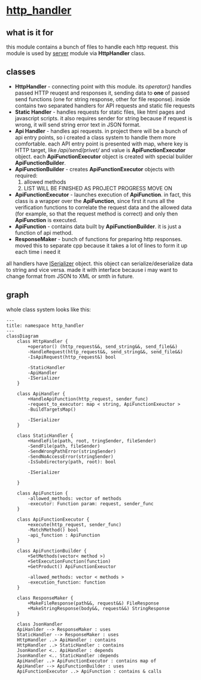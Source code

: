 # [http_handler](https://github.com/LeeDoor/hex_chess_backend/tree/main/src/http_handler)
## what is it for
this module contains a bunch of files to handle each http request. this module is used by [server](https://github.com/LeeDoor/hex_chess_backend/blob/main/docs/server.md) module via **HttpHandler** class.
## classes
* **HttpHandler** - connecting point with this module. its *operator()* handles passed HTTP reuqest and responses it, sending data to **one** of passed send functions (one for string response, other for file response). inside contains two separated handlers for API requests and static file requests
* **Static Handler** - handles requests for static files, like html pages and javascript scripts. it also requires sender for string because if request is wrong, it will send string error text in JSON format.
* **Api Handler** - handles api requests. in project there will be a bunch of api entry points, so i created a class system to handle them more comfortable. each API entry point is presented with map, where key is HTTP target, like */api/send/privet/* and value is **ApiFunctionExecutor** object. each **ApiFunctionExecutor** object is created with special builder **ApiFunctionBuilder**.
* **ApiFunctionBuilder** - creates **ApiFunctionExecutor** objects with required:
    1. allowed methods
    2. LIST WILL BE FINISHED AS PROJECT PROGRESS MOVE ON
* **ApiFunctionExecutor** - launches execution of **ApiFunction**. in fact, this class is a wrapper over the **ApiFunction**, since first it runs all the verification functions to correlate the request data and the allowed data (for example, so that the request method is correct) and only then **ApiFunction** is executed.
* **ApiFunction** - contains data built by **ApiFunctionBuilder**. it is just a function of api method.
* **ResponseMaker** - bunch of functions for preparing http responses. moved this to separate cpp because it takes a lot of lines to form it up each time i need it

all handlers have [ISerializer](https://github.com/LeeDoor/hex_chess_backend/blob/main/docs/serializer.md) object. this object can serialize/deserialize data to string and vice versa. made it with interface because i may want to change format from JSON to XML or smth in future.
## graph
whole class system looks like this: 
```mermaid
---
title: namespace http_handler
---
classDiagram
    class HttpHandler {
        +operator() (http_request&&, send_string&&, send_file&&)
        -HandleRequest(http_request&&, send_string&&, send_file&&)
        -IsApiRequest(http_request&) bool

        -StaticHandler
        -ApiHandler
        -ISerializer
    }

    class ApiHandler {
        +HandleApiFunction(http_request, sender_func)
        -request_to_executor: map < string, ApiFunctionExeuctor >
        -BuildTargetsMap()

        -ISerializer
    }

    class StaticHandler {
        +HandleFile(path, root, tringSender, fileSender)
        -SendFile(path, fileSender)
        -SendWrongPathError(stringSender)
        -SendNoAccessError(stringSender)
        -IsSubdirectory(path, root): bool

        -ISerializer
        
    }

    class ApiFunction {
        -allowed_methods: vector of methods
        -executor: Function param: request, sender_func
    }

    class ApiFunctionExecutor {
        +execute(http_request, sender_func)
        -MatchMethod() bool
        -api_function : ApiFunction
    }

    class ApiFunctionBuilder {
        +SetMethods(vector< method >)
        +SetExecutionFunction(function)
        +GetProduct() ApiFunctionExeuctor

        -allowed_methods: vector < methods >
        -execution_function: function
    }

    class ResponseMaker {
        +MakeFileResponse(path&&, request&&) FileResponse
        +MakeStringResponse(body&&, request&&) StringResponse
    }

    class JsonHandler 
    ApiHanlder --> ResponseMaker : uses
    StaticHandler --> ResponseMaker : uses
    HttpHandler ..> ApiHandler : contains
    HttpHandler ..> StaticHandler : contains
    JsonHandler <.. ApiHandler : depends
    JsonHandler <.. StaticHandler :depends
    ApiHandler ..> ApiFunctionExecutor : contains map of
    ApiHandler --> ApiFunctionBuilder : uses
    ApiFunctionExecutor ..> ApiFunction : contains & calls
```
